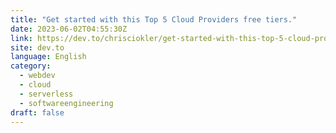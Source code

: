 ```yaml
---
title: "Get started with this Top 5 Cloud Providers free tiers."
date: 2023-06-02T04:55:30Z
link: https://dev.to/chrisciokler/get-started-with-this-top-5-cloud-providers-free-tiers-28ig?utm_medium=RSS&utm_source=news.12bit.vn
site: dev.to
language: English
category:
  - webdev
  - cloud
  - serverless
  - softwareengineering
draft: false
---
```

